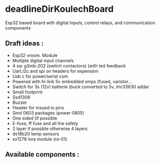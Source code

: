 # deadlineDirKoulechBoard
Esp32 based board with digital inputs, control relays, and communication components

## Draft ideas :
- Esp32 vroom. Module
- Multiple digital input channels
- 4 ssr g3mb-202 (switch contactors) (with led feedback
- Uart,i2c and spi on headers for expension
- Usb c for power/serial com
- Powered with hi-link 5v embedded smps (fused, varistor...
- Switch for 3s (12v) batterie (buck converted to 5v, lmr33630 addar
- Small footprint
- Ssd1306 
- Buzzer
- Header for insued io pins
- Smd 0603 packages (power 0805)
- One sided (if possible
- E-fuse, ff fuse and all the safety 
- 2 layer if possible otherwise 4 layers 
- ds18b20 temp sensors
- sx1278 lora module (ra-01)

## Available components :

